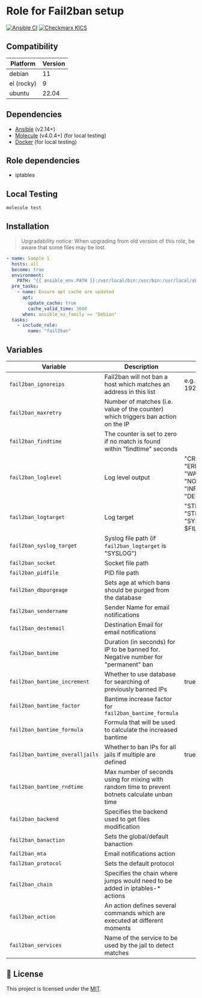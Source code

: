# Role for Fail2ban setup

[![Ansible CI](https://github.com/unleftie/ansible-role-fail2ban/actions/workflows/ansible-ci.yml/badge.svg)](https://github.com/unleftie/ansible-role-fail2ban/actions/workflows/ansible-ci.yml)
[![Checkmarx KICS](https://github.com/unleftie/ansible-role-fail2ban/actions/workflows/checkmarx-kics.yml/badge.svg)](https://github.com/unleftie/ansible-role-fail2ban/actions/workflows/checkmarx-kics.yml)

## Compatibility

| Platform   | Version |
| ---------- | ------- |
| debian     | 11      |
| el (rocky) | 9       |
| ubuntu     | 22.04   |

## Dependencies

- [Ansible](https://docs.ansible.com/ansible/latest/installation_guide/intro_installation.html) (v2.14+)
- [Molecule](https://molecule.readthedocs.io/en/latest/installation.html) (v4.0.4+) (for local testing)
- [Docker](https://docs.docker.com/get-docker/) (for local testing)

## Role dependencies

- iptables

## Local Testing

```sh
molecule test
```

## Installation

> Upgradability notice: When upgrading from old version of this role, be aware that some files may be lost.

```yml
- name: Sample 1
  hosts: all
  become: true
  environment:
    PATH: "{{ ansible_env.PATH }}:/usr/local/bin:/usr/bin:/usr/local/sbin:/usr/sbin"
  pre_tasks:
    - name: Ensure apt cache are updated
      apt:
        update_cache: true
        cache_valid_time: 3600
      when: ansible_os_family == "Debian"
  tasks:
    - include_role:
        name: "fail2ban"
```

## Variables

| Variable                        | Description                                                                                     | Value                                                     |
| ------------------------------- | ----------------------------------------------------------------------------------------------- | --------------------------------------------------------- |
| `fail2ban_ignoreips`            | Fail2ban will not ban a host which matches an address in this list                              | e.g. "127.0.0.1 192.168.1.0/24"                           |
| `fail2ban_maxretry`             | Number of matches (i.e. value of the counter) which triggers ban action on the IP               |
| `fail2ban_findtime`             | The counter is set to zero if no match is found within "findtime" seconds                       |
| `fail2ban_loglevel`             | Log level output                                                                                | "CRITICAL", "ERROR", "WARNING", "NOTICE", "INFO", "DEBUG" |
| `fail2ban_logtarget`            | Log target                                                                                      | "STDOUT", "STDERR", "SYSLOG", $FILE_PATH                  |
| `fail2ban_syslog_target`        | Syslog file path (if `fail2ban_logtarget` is "SYSLOG")                                          |
| `fail2ban_socket`               | Socket file path                                                                                |
| `fail2ban_pidfile`              | PID file path                                                                                   |
| `fail2ban_dbpurgeage`           | Sets age at which bans should be purged from the database                                       |
| `fail2ban_sendername`           | Sender Name for email notifications                                                             |
| `fail2ban_destemail`            | Destination Email for email notifications                                                       |
| `fail2ban_bantime`              | Duration (in seconds) for IP to be banned for. Negative number for "permanent" ban              |
| `fail2ban_bantime_increment`    | Whether to use database for searching of previously banned IPs                                  | true/false                                                |
| `fail2ban_bantime_factor`       | Bantime increase factor for `fail2ban_bantime_formula`                                          |
| `fail2ban_bantime_formula`      | Formula that will be used to calculate the increased bantime                                    |
| `fail2ban_bantime_overalljails` | Whether to ban IPs for all jails if multiple are defined                                        | true/false                                                |
| `fail2ban_bantime_rndtime`      | Max number of seconds using for mixing with random time to prevent botnets calculate unban time |
| `fail2ban_backend`              | Specifies the backend used to get files modification                                            |
| `fail2ban_banaction`            | Sets the global/default banaction                                                               |
| `fail2ban_mta`                  | Email notifications action                                                                      |
| `fail2ban_protocol`             | Sets the default protocol                                                                       |
| `fail2ban_chain`                | Specifies the chain where jumps would need to be added in iptables-\* actions                   |
| `fail2ban_action`               | An action defines several commands which are executed at different moments                      |
| `fail2ban_services`             | Name of the service to be used by the jail to detect matches                                    |

## 📝 License

This project is licensed under the [MIT](LICENSE).
